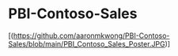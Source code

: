 # PBI-Contoso-Sales

[(https://github.com/aaronmkwong/PBI-Contoso-Sales/blob/main/PBI_Contoso_Sales_Poster.JPG)]
